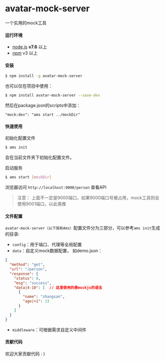 # avatar-mock-server
一个实用的mock工具

#### 运行环境
- [node.js](https://nodejs.org/) **v7.6** 以上
- [npm](https://www.npmjs.com/) v3 以上

#### 安装
```sh
$ npm install -g avatar-mock-server
```
也可以仅在项目中使用：
```sh
$ npm install avatar-mock-server --save-dev
```
然后在package.json的scripts中添加：
```
"mock:dev": "ams start ../mockDir"
```

#### 快速使用

初始化配置文件
```sh
$ ams init 
```
会在当前文件夹下初始化配置文件。

启动服务 
```sh
$ ams start [mockDir]
```
浏览器访问 `http://localhost:9000/person` 查看API
> 注意： 上面不一定是9000端口，如果9000端口号被占用，mock工具则会使用9001端口，以此类推

#### 文件配置
`avatar-mock-server（以下简称Ams）`配置文件分为三部分，可以参考`ams init`生成的目录: 
- `config`：用于端口、代理等全局配置
- `data`：自定义mock数据配置， 如demo.json：
```json
{
  "method": "get",
  "url": "/person",
  "response": {
    "status": 0,
    "msg": "success",
    "data|4-10": [  // 这里使用的是mockjs的语法
      {
        "name": "zhangsan",
        "age|+1": 13
      }
    ]
  }
}
```
- `middleware`：可根据需求自定义中间件

#### 贡献代码
欢迎大家贡献代码 : ) 

